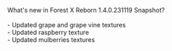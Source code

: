What's new in Forest X Reborn 1.4.0.231119 Snapshot?<br />
<br /> - Updated grape and grape vine textures
<br /> - Updated raspberry texture
<br /> - Updated mulberries textures